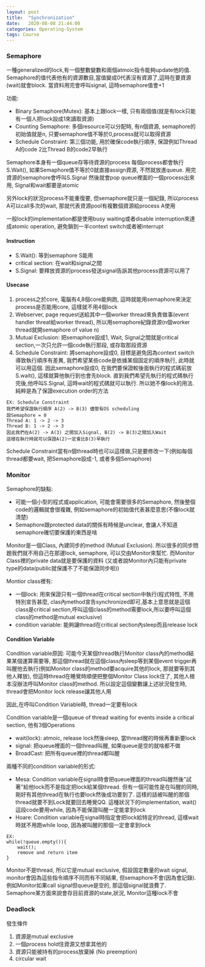 ```yaml
---
layout: post
title:  "Synchronization"
date:   2020-08-08 21:44:00
categories: Operating-System
tags: Course
---
```


### Semaphore

一種generalized的lock,有一個整數變數和兩個atmoic指令能夠update他的值. Semaphore的值代表他有的資源數目,當值變成0代表沒有資源了,這時在要資源(wait)就會block. 當資料用完會呼叫signal, 這時semaphore值會+1

功能:<br />
- Binary Semaphore(Mutex): 基本上跟lock一樣, 只有兩個值(就是有lock只能有一個人把lock設成1來讀取資源)
- Counting Semaphore: 多個resource可以分配時, 有n個資源, semaphore的初始值就是n, 只要semaphore值不等於0,process就可以取得資源
- Schedule Constraint: 第三個功能, 用於確保code執行順序, 保證例如Thread A的code 2比Thread B的code2早執行

Semaphore本身有一個queue存等待資源的process
每個process都會執行S.Wait(), 如果Semaphore值不等於0就直接assign資源, 不然就放進queue. 用完資源的semaphore會呼叫S.Signal 然後就會pop queue裡面的一個process出來用, Signal和wait都要是atomic

另外lock的狀況process不能重復要, 但semaphore就只是一個紀錄, 所以process A可以call多次的wait, 那就代表資源pool有複數個資源給process A使用

一般lock的implementation都是使用busy waiting或者disable interruption來達成atomic operation, 避免鎖到一半context switch或者被interrupt

#### Instruction

- S.Wait(): 等到semaphore S能用
- critical section: 在wait和signal之間
- S.Signal: 要釋放資源的process發送signal告訴其他process資源可以用了

#### Usecase

1. process之於core, 電腦有4,8個core能夠跑, 這時就能用semaphore來決定process是否能用core, 這樣就不用4個lock
2. Webserver, page request送給其中一個worker thread來負責做事(event handler threat給worker thread), 所以用semaphore紀錄資源(n個worker thread就開semaphore of value n)
3. Mutual Exclusion: 把semaphore設成1, Wait, Signal之間就是critical section,一次只允許一個code執行那段, 或存取那段資源
4. Schedule Constraint: 將semaphore設成0, 目標是避免因為context switch導致執行順序有差異, 我們希望某些code是依據某個固定的順序執行, 此時就可以用這個. 因此semaphore設成0, 在我們要保證較後面執行的程式碼前放S.wait(), 這樣就算他執行到也會先block. 直到我們希望先執行的程式碼執行完後,他呼叫S.Signal, 這時wait的程式碼就可以執行. 所以她不像lock的用法. 純粹是為了保證execution order的方法

```
EX: Schedule Constraint
我們希望保證執行順序 A(2) -> B(3) 儘管有OS scheduling
設Semaphore = 0
Thread A: 1 -> 2 -> 3
Thread B: 1 -> 2 -> 3
因此我們在A(2) -> A(3) 之間加入Signal, B(2) -> B(3)之間加入Wait
這樣在執行時就可以保證A(2)一定會比B(3)早執行
```

Schedule Constraint當有n個thread時也可以這樣做,只是要修改一下(例如每個thread都要wait, 把Semaphore設成-1, 或者多個Semaphore)

### Monitor

Semaphore的缺點:
- 可能一個小型的程式或application, 可能會需要很多的Semaphore, 然後整個code的邏輯就會很複雜, 例如semaphore的初始值代表甚麼意思(不像lock就清楚)
- Semaphore跟protected data的關係有時候是unclear, 會讓人不知道semaphore確切要保護的東西是啥

Monitor是一個Class, 內建同步的method (Mutual Exclusion). 所以很多的同步問題我們就不用自己在那邊lock, semaphore, 可以交由Monitor來幫忙. 而Monitor Class裡的private data就是要保護的資料 (又或者說Monitor內只能有private type的data(public就保護不了不能保證同步啦))

Montior class裡有:<br />
- 一個lock: 用來保證只有一個thread在critical section中執行(程式特性, 不用特別宣告甚麼, clas內method宣告synchronized即可,基本上意思就是這個class是critical section,呼叫這個class的method需要lock,所以要呼叫這個class的method是mutual exclusive)
- condition variable: 能夠讓thread在critical section內sleep而且release lock

#### Condition Variable

Condition variable原因: 可能今天某個thread執行Monitor class內的method結果某個運算需要等, 那這個thread就在這個class內sleep等到某個event trigger再叫醒他去執行(例如Monitor class的method要acquire其他的lock, 那就要等到其他人釋放), 但這時thread在睡覺時順便把整個Monitor Class lock住了, 其他人根本沒辦法呼叫Monitor class的method. 所以設定這個變數讓上述狀況發生時, thread會把Monitor lock release讓其他人用

因此,在呼叫Condition Variable時, thread一定要有lock

Condition variable是一個queue of thread waiting for events  inside a critical section, 他有3個Operations<br />
- wait(lock): atmoic, release lock然後sleep, 當thread醒的時候再重新要lock
- signal: 把queue裡面的一個thread叫醒, 如果queue是空的就啥都不做
- BroadCast: 把所有queue裡的thread都叫醒


兩種不同的condition variable的形式:<br />
- Mesa: Condition variable在signal時會把queue裡面的thread叫醒然後"試著"給他lock而不是指定把lock給某個thread. 但有一個可能性是在叫醒的同時,剛好有其他thread在執行也要lock然後成功要到了. 這樣的話被叫醒的那個thread就要不到Lock就要回去睡覺QQ. 這種狀況下的implementation, wait()這段code要用while, 因為不能保證叫醒一定能拿到lock
- Hoare: Condition variable在signal時指定會把lock給特定的thread, 這樣wait時就不用跑while loop, 因為被叫醒的那個一定會拿到lock

```
EX:
while(!queue.empty()){
    wait();
    remove and return item
}
```

Monitor不是thread, 所以它是mutual exclusive, 假設固定數量的wait signal, monitor會因為這些指令順序不同而有不同結果, 但semaphore不會(因為會記錄). 例如Monitor如果call signal但queue是空的, 那這個signal就浪費了.<br />
Semaphore某方面來說會存目前資源的state,狀況, Monitor這種lock不會

### Deadlock

發生條件
1. 資源是mutual exclusive
2. 一個process hold住資源又想拿其他的
3. 資源只能被持有的process放棄掉 (No preemption)
4. circular wait
